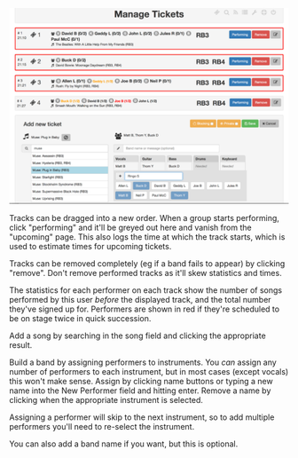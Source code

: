 ![Queue Management](images/management800.png)

Tracks can be dragged into a new order. When a group starts performing, click "performing" and it'll be greyed out here and
vanish from the "upcoming" page. This also logs the time at which the track starts, which is used to estimate times for
upcoming tickets.

Tracks can be removed completely (eg if a band fails to appear) by clicking "remove". 
Don't remove performed tracks as it'll skew statistics and times. 

The statistics for each performer on each track show the number of songs performed by this user *before* 
the displayed track, and the total number they've signed up for. Performers are shown in red if they're scheduled to be 
on stage twice in quick succession.

Add a song by searching in the song field and clicking the appropriate result. 

Build a band by assigning performers to instruments. You *can* assign any number of performers to each instrument, but
in most cases (except vocals) this won't make sense. Assign by clicking name buttons or typing a new name into the New 
Performer field and hitting enter. Remove a name by clicking when the appropriate instrument is selected.

Assigning a performer will skip to the next instrument, so to add multiple performers you'll need to re-select the 
instrument.

You can also add a band name if you want, but this is optional.
